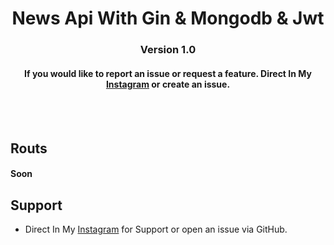 <p align="center">
  <h1 align="center">
      News Api With Gin & Mongodb & Jwt
  </h1>
  <h3 align="center">
     Version 1.0
  </h3>
  <h4 align="center">
      If you would like to report an issue or request a feature. Direct In My <a href="https://instagram.com/nima._.ism">Instagram</a> or create an issue.
  </h4>
</p>

<br/>
<br/>


## Routs

#### Soon

## Support
* Direct In My [Instagram](https://instagram.com/nima._.ism) for Support or open an issue via GitHub.
